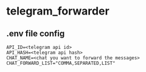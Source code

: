 # telegram_forwarder
 
## .env file config
```
API_ID=<telegram api id>
API_HASH=<telegram api hash>
CHAT_NAME=<chat you want to forward the messages>
CHAT_FORWARD_LIST="COMMA,SEPARATED,LIST"
```
